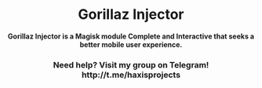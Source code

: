 <h1 align="center">Gorillaz Injector</h1>

<div align="center">

  <strong>Gorillaz Injector is a Magisk module Complete and Interactive that seeks a better mobile user experience.

</div>

<div align="center">

<h3 align="bottom">Need help? Visit my group on Telegram! http://t.me/haxisprojects</h3>

<div align="bottom">




